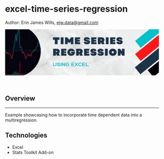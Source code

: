 # excel-time-series-regression

Author:  Erin James Wills, ejw.data@gmail.com  

![Regression](./images/time-series-regression.png)  

<br>

## Overview  
<hr>  
Example showcasing how to incorporate time dependent data into a multiregression.

<br>

## Technologies    
*  Excel
*  Stats Toolkit Add-on

<br>